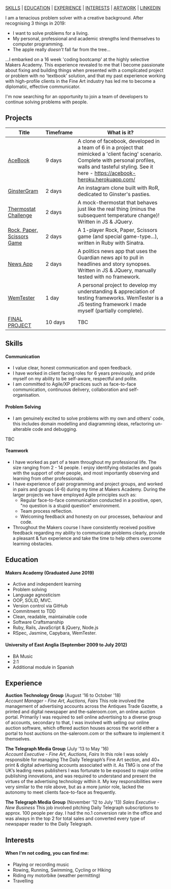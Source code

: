 [SKILLS](#skills) | [EDUCATION](#education) | [EXPERIENCE](#experience) | [INTERESTS](#interests) | <a href="http://smoothwise.tumblr.com"/>ARTWORK</a> | [LINKEDIN](https://www.linkedin.com/in/alasdair-wem-b8a00662/)

I am a tenacious problem solver with a creative background. After recognising 3 things in 2019:

- I want to solve problems for a living.
- My personal, professional and academic strengths lend themselves to computer programming.
- The apple really _doesn't_ fall far from the tree...

...I embarked on a 16 week 'coding bootcamp' at the highly selective Makers Academy. This experience revealed to me that I become passionate about fixing and building things when presented with a complicated project or problem with no 'textbook' solution, and that my past experience working with high-profile clients in the Fine Art industry has led me to become a diplomatic, effective communicator.

I'm now searching for an opportunity to join a team of developers to continue solving problems with people.

## Projects

| Title                                                                     | Timeframe | What is it?                                                                                                                                                                                                           |
| ------------------------------------------------------------------------- | --------- | --------------------------------------------------------------------------------------------------------------------------------------------------------------------------------------------------------------------- |
| [AceBook](https://github.com/wemsteral/acebook-MVP)                       | 9 days    | A clone of facebook, developed in a team of 6 in a project that mimicked a 'client facing' scenario. Complete with personal profiles, walls and tasteful styling. See it here - https://acebook-heroku.herokuapp.com/ |
| [GinsterGram](https://github.com/wemsteral/instagram_challenge)           | 2 days    | An instagram clone built with RoR, dedicated to Ginster's pasties.                                                                                                                                                    |
| [Thermostat Challenge](https://github.com/wemsteral/Thermostat)           | 2 days    | A mock-thermostat that behaves just like the real thing (minus the subsequent temperature change)! Written in JS & JQuery.                                                                                            |
| [Rock, Paper, Scissors Game ](https://github.com/wemsteral/rps-challenge) | 2 days    | A 1-player Rock, Paper, Scissors game (and special game-type...), written in Ruby with Sinatra.                                                                                                                       |  |
| [News App](https://github.com/wemsteral/NewsApp)                          | 2 days    | A politics news app that uses the Guardian news api to pull in headlines and story synopses. Written in JS & JQuery, manually tested with no framework.                                                               |
| [WemTester](https://github.com/wemsteral/wemtester)                       | 1 day     | A personal project to develop my understanding & appreciation of testing frameworks. WemTester is a JS testing framework I made myself (partially complete).                                                          |
| [FINAL PROJECT]()                                                         | 10 days   | TBC                                                                                                                                                                                                                   |

## Skills

#### Communication

- I value clear, honest communication and open feedback.
- I have worked in client facing roles for 6 years previously, and pride myself on my ability to be self-aware, respectful and polite.
- I am committed to Agile/XP practices such as face-to-face communication, continuous delivery, collaboration and self-organisation.

#### Problem Solving

- I am genuinely excited to solve problems with my own and others' code, this includes domain modelling and diagramming ideas, refactoring un-alterable code and debugging.

TBC

#### Teamwork

- I have worked as part of a team throughout my professional life. The size ranging from 2 - 14 people. I enjoy identifying obstacles and goals with the support of other people, and most importantly observing and learning from other professionals.
- I have experience of pair programming and project groups, and worked in pairs and groups (4-6) during my time at Makers Academy. During the larger projects we have employed Agile principles such as:
  - Regular face-to-face communication conducted in a positive, open, "no question is a stupid question" environment.
  - Team process reflection.
  - Welcoming feedback and honesty on our processes, behaviour and code.
- Throughout the Makers course I have consistently received positive feedback regarding my ability to communicate problems clearly, provide a pleasant & fun experience and take the time to help others overcome learning obstacles.

## Education

#### Makers Academy (Graduated June 2019)

- Active and independent learning
- Problem solving
- Language agnosticism
- OOP, SOLID, MVC.
- Version control via GitHub
- Commitment to TDD
- Clean, readable, maintainable code
- Software Craftsmanship
- Ruby, Rails, JavaScript & jQuery, Node.js
- RSpec, Jasmine, Capybara, WemTester.

#### University of East Anglia (September 2009 to July 2012)

- BA Music
- 2:1
- Additional module in Spanish

## Experience

**Auction Technology Group** (August '16 to October '18)  
_Account Manager - Fine Art, Auctions, Fairs_
This role involved the management of advertising accounts across the Antiques Trade Gazette, a printed and digital newspaper and the-saleroom.com, an online auction portal. Primarily I was required to sell online advertising to a diverse group of accounts, secondary to that, I was involved with selling our online auction software, which offered auction houses across the world either a portal to host auctions on the-saleroom.com or the software to implement it themselves.

**The Telegraph Media Group** (July '13 to May '16)  
_Account Executive - Fine Art, Auctions, Fairs_
In this role I was solely responsible for managing The Daily Telegraph’s Fine Art section, and 40+ print & digital advertising accounts associated with it. As TMG is one of the UK’s leading news publishers I was fortunate to be exposed to major online publishing innovations, and was required to understand and present the virtues of the advertising technology within it. My key responsibilities were very similar to the role above, but as a more junior role, lacked the autonomy to meet clients face-to-face as frequently.

**The Telegraph Media Group** (November '12 to July '13)
_Sales Executive - New Business_
This job involved pitching Daily Telegraph subscriptions to approx. 100 people per day. I had the no.1 conversion rate in the office and was always in the top 2 for total sales and converted every type of newspaper reader to the Daily Telegraph.

## Interests

#### When I'm not coding, you can find me:

- Playing or recording music
- Rowing, Running, Swimming, Cycling or Hiking
- Riding my motorbike (weather permitting)
- Travelling
